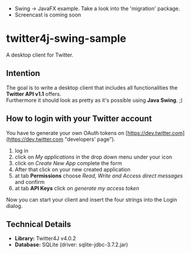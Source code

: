 - Swing -> JavaFX example. Take a look into the 'migration' package.
- Screencast is coming soon


# twitter4j-swing-sample

A desktop client for Twitter.

## Intention

The goal is to write a desktop client that includes all functionalities the **Twitter API v1.1** offers.  
Furthermore it should look as pretty as it's possible using **Java Swing**. ;)

## How to login with your Twitter account
You have to generate your own OAuth tokens on [https://dev.twitter.com](https://dev.twitter.com "developers' page").

1. log in
2. click on *My applications* in the drop down menu under your icon
3. click on *Create New App* complete the form
4. After that click on your new created application
5. at tab **Permissions** choose *Read, Write and Access direct messages* and confirm
6. at tab **API Keys** click on *generate my access token*

Now you can start your client and insert the four strings into the Login dialog.

## Technical Details
+ **Library:** Twitter4J v4.0.2
+ **Database:** SQLite (driver: sqlite-jdbc-3.7.2.jar)
